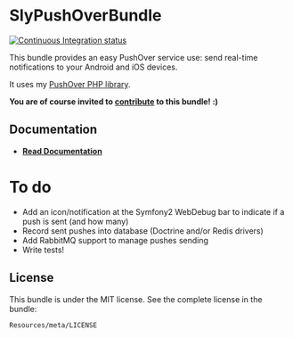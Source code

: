 SlyPushOverBundle
====================

[![Continuous Integration status](https://secure.travis-ci.org/Ph3nol/PushOverBundle.png)](http://travis-ci.org/Ph3nol/PushOverBundle)

This bundle provides an easy PushOver service use: send real-time notifications to your Android and iOS devices.

It uses my [PushOver PHP library](https://github.com/Ph3nol/PushOver).

**You are of course invited to [contribute](https://github.com/Ph3nol/PushOverBundle/contributors) to this bundle! :)**

## Documentation

- **[Read Documentation](https://github.com/Ph3nol/PushOverBundle/blob/master/Resources/doc/index.markdown)**

# To do

* Add an icon/notification at the Symfony2 WebDebug bar to indicate if a push is sent (and how many)
* Record sent pushes into database (Doctrine and/or Redis drivers)
* Add RabbitMQ support to manage pushes sending
* Write tests!

## License

This bundle is under the MIT license. See the complete license in the bundle:

    Resources/meta/LICENSE